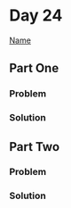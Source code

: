 # Day 24

[Name](https://adventofcode.com/2024/day/24)

## Part One

### Problem

### Solution

## Part Two

### Problem

### Solution
